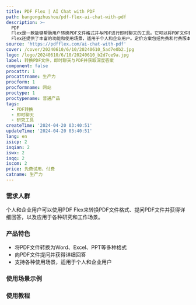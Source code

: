 ```yaml
---
title: PDF Flex | AI Chat with PDF
path: bangongzhushou/pdf-flex-ai-chat-with-pdf
description: >-
  PDF
  Flex是一款能够帮助用户转换PDF文件格式并与PDF进行即时聊天的工具。它可以将PDF文件转换成多种格式，并且可以向PDF提问问题并立即获得详细回答，提高研究效率。PDF
  Flex还提供了丰富的功能和使用场景，适用于个人和企业用户。定价方案包括免费和付费版本，用户可以根据自己的需求选择合适的版本。
source: 'https://pdfflex.com/ai-chat-with-pdf'
cover: /cover/20240610/6/10/20240610_5ad7e0b2.jpg
logo: /logo/20240610/6/10/20240610_b2d7ce9a.jpg
label: 转换PDF文件，即时聊天与PDF并获取深度答案
component: false
procattr: 1
procattrname: 生产力
procform: 1
procformname: 网站
proctype: 1
proctypename: 普通产品
tags:
  - PDF转换
  - 即时聊天
  - 研究工具
createTime: '2024-04-20 03:40:51'
updateTime: '2024-04-20 03:40:51'
lang: en
isicp: 2
isqian: 2
iswx: 2
isqq: 2
iscom: 2
price: 免费试用、付费
catname: 生产力
---
```




### 需求人群
个人和企业用户可以使用PDF Flex来转换PDF文件格式、提问PDF文件并获得详细回答，以及应用于各种研究和工作场景。

### 产品特色
* 将PDF文件转换为Word、Excel、PPT等多种格式
* 向PDF文件提问并获得详细回答
* 支持各种使用场景，适用于个人和企业用户

### 使用场景示例


### 使用教程


  
